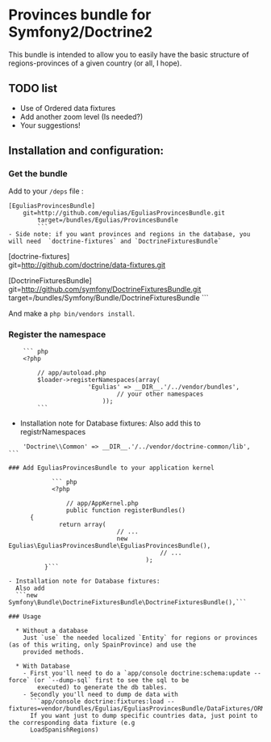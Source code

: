 # Provinces bundle for Symfony2/Doctrine2

This bundle is intended to allow you to easily have the basic structure of regions-provinces of a given country (or all,
I hope).

## TODO list
  * Use of Ordered data fixtures
  * Add another zoom level (Is needed?)
  * Your suggestions!

## Installation and configuration:

### Get the bundle

Add to your `/deps` file :

```
[EguliasProvincesBundle]
    git=http://github.com/egulias/EguliasProvincesBundle.git
        target=/bundles/Egulias/ProvincesBundle
        ```
- Side note: if you want provinces and regions in the database, you will need  `doctrine-fixtures` and `DoctrineFixturesBundle`
```  
[doctrine-fixtures]   
    git=http://github.com/doctrine/data-fixtures.git

[DoctrineFixturesBundle]
    git=http://github.com/symfony/DoctrineFixturesBundle.git
    target=/bundles/Symfony/Bundle/DoctrineFixturesBundle ```
        
And make a `php bin/vendors install`.

### Register the namespace

        ``` php
        <?php
        
            // app/autoload.php
            $loader->registerNamespaces(array(
                          'Egulias' => __DIR__.'/../vendor/bundles',
                                  // your other namespaces
                              ));
            ```
- Installation note for Database fixtures:
  Also add this to registrNamespaces
``` 'Doctrine\\Common\\DataFixtures' => __DIR__.'/../vendor/doctrine-fixtures/lib',
    'Doctrine\\Common' => __DIR__.'/../vendor/doctrine-common/lib', ```

### Add EguliasProvincesBundle to your application kernel

            ``` php
            <?php
            
                // app/AppKernel.php
                public function registerBundles()
      {
              return array(
                              // ...
                              new Egulias\EguliasProvincesBundle\EguliasProvincesBundle(),
                                          // ...
                                      );
          }```

- Installation note for Database fixtures:
  Also add  
  ```new Symfony\Bundle\DoctrineFixturesBundle\DoctrineFixturesBundle(),```

### Usage

  * Without a database
    Just `use` the needed localized `Entity` for regions or provinces (as of this writing, only SpainProvince) and use the
    provided methods.

  * With Database
    - First you'll need to do a `app/console doctrine:schema:update --force` (or `--dump-sql` first to see the sql to be
        executed) to generate the db tables.
    - Secondly you'll need to dump de data with
      ```app/console doctrine:fixtures:load --fixtures=vendor/bundles/Egulias/EguliasProvincesBundle/DataFixtures/ORM/```
      If you want just to dump specific countries data, just point to the corresponding data fixture (e.g
      LoadSpanishRegions)
